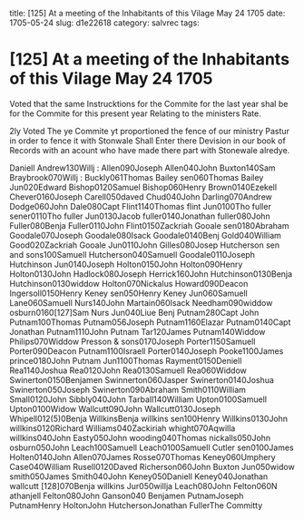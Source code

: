 title: [125] At a meeting of the Inhabitants of this Vilage May 24 1705
date: 1705-05-24
slug: d1e22618
category: salvrec
tags: 


<div markdown class="doc" id="d1e22618">


# [125] At a meeting of the Inhabitants of this Vilage May 24 1705

Voted that the same Instrucktions for the Commite for the last year shal be for the Commite for this present year Relating to the ministers Rate.

2ly Voted The ye Commite yt proportioned the fence of our ministry Pastur in order to fence it with Stonwale Shall Enter there Devision in our book of Records with an acount who have made there part with Stonewale alredye.

Daniell Andrew130Willj : Allen090Joseph Allen040John Buxton140Sam Braybrook070Willj : Buckly061Thomas Bailey sen060Thomas Bailey Jun020Edward Bishop0120Samuel Bishop060Henry Brown0140Ezekell Chever0160Joseph Carell050daved Chud040John Darling070Andrew Dodge060John Dale080Capt Flint1140Thomas flint Jun0100Tho fuller sener0110Tho fuller Jun0130Jacob fuller0140Jonathan fuller080John Fuller080Benja Fuller0110John Flint0150Zackriah Gooale sen0180Abraham Goodale070Joseph Goodale080Isack Goodale0140Benj Gold040William Good020Zackriah Gooale Jun0110John Gilles080Josep Hutcherson sen and sons100Samuell Hutcherson040Samuell Goodale0110Joseph Hutchinson Jun0140Joseph Holton0150John Holton090Henry Holton0130John Hadlock080Joseph Herrick160John Hutchinson0130Benja Hutchinson0130widdow Holton070Nickalus Howard090Deacon Ingersoll0150Henry Keney sen050Henry Keney Jun060Samuell Lane060Samuell Nurs140John Martain060Isack Needham090widdow osburn0160[127]Sam Nurs Jun040Liue Benj Putnam280Capt John Putnam100Thomas Putnam056Joseph Putnam1160Elazar Putnam0140Capt Jonathan Putnam1110John Putnam Tar120James Putnam140Widdow Philips070Widdow Presson & sons0170Joseph Porter1150Samuell Porter090Deacon Putnam1100Israell Porter0140Joseph Pooke1100James prince0180John Putnam Jun1100Thomas Rayment0150Deniell Rea1140Joshua Rea0120John Rea0130Samuell Rea060Widdow Swinerton0150Benjamen Swinnerton060Jasper Swinerton0140Joshua Swinerton050Joseph Swinerton090Abraham Smith0110William Small0120John Sibbly040John Tarball140William Upton0100Samuell Upton0100Widow Wallcutt090John Wallcutt0130Joseph Whipell012(5)0Benja WillkinsBenja willkins sen100Henry Willkins0130John willkins0120Richard Williams040Zackiriah whight070Aqwilla willkins040John Easty050John wooding040Thomas nickalls050John osburn050John Leach100Samuell Leach0100Samuell Cutler sen0100James Holten0140John Allen070James Rosse070Thomas Keney060Umphery Case040William Rusell0120Daved Richerson060John Buxton Jun050widow smith050James Smith040John Keney050Daniell Keney040Jonathan wallcutt [128]070Benja willkins Jur050willja Leach080John Felton060N athanjell Felton080John Ganson040 Benjamen PutnamJoseph PutnamHenry HoltonJohn HutchersonJonathan FullerThe Committy
</div>